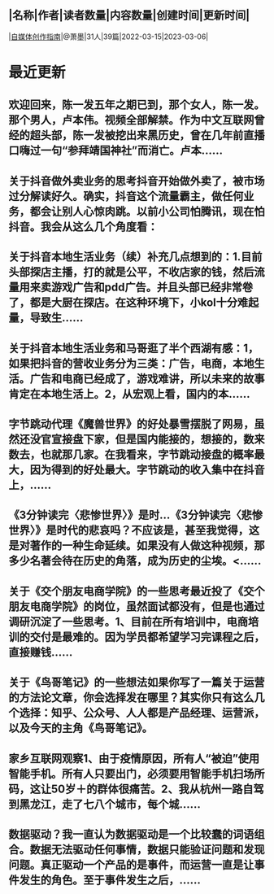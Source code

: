 |名称|作者|读者数量|内容数量|创建时间|更新时间|
---
|[自媒体创作指南](https://xiaobot.net/p/xiaomo?refer=0b133df9-27dc-423b-8101-639049001c13)|@萧墨|31人|39篇|2022-03-15|2023-03-06|

# 最近更新
## 欢迎回来，陈一发五年之期已到，那个女人，陈一发。那个男人，卢本伟。视频全部解禁。作为中文互联网曾经的超头部，陈一发被挖出来黑历史，曾在几年前直播口嗨过一句“参拜靖国神社”而消亡。卢本......
## 关于抖音做外卖业务的思考抖音开始做外卖了，被市场过分解读好久。确实，抖音这个流量霸主，做任何业务，都会让别人心惊肉跳。以前小公司怕腾讯，现在怕抖音。我会从这么几个角度看：
## 关于抖音本地生活业务（续）补充几点想到的：1.目前头部探店主播，打的就是公平，不收店家的钱，然后流量用来卖游戏广告和pdd广告。并且头部已经非常卷了，都是大厨在探店。在这种环境下，小kol十分难起量，导致生......
## 关于抖音本地生活业务和马哥逛了半个西湖有感：1，如果把抖音的营收业务分为三类：广告，电商，本地生活。广告和电商已经成了，游戏难讲，所以未来的故事肯定在本地生活上。2，从宏观上看，国内的本......
## 字节跳动代理《魔兽世界》的好处暴雪摆脱了网易，虽然还没官宣接盘下家，但是国内能接的，想接的，数来数去，也就那几家。在我看来，字节跳动接盘的概率最大，因为得到的好处最大。字节跳动的收入集中在抖音上，......
## 《3分钟读完〈悲惨世界〉》是时...《3分钟读完〈悲惨世界〉》是时代的悲哀吗？不应该是，甚至我觉得，这是对著作的一种生命延续。如果没有人做这种视频，那多少名著会待在历史的角落，成为历史的尘埃。<......
## 关于《交个朋友电商学院》的一些思考最近投了《交个朋友电商学院》的岗位，虽然面试都没有，但是也通过调研沉淀了一些思考。1、目前在所有培训中，电商培训的交付是最难的。因为学员都希望学习完课程之后，直接赚钱......
## 关于《鸟哥笔记》的一些想法如果你写了一篇关于运营的方法论文章，你会选择发在哪里？其实你只有这么几个选择：知乎、公众号、人人都是产品经理、运营派，以及今天的主角《鸟哥笔记》。
## 家乡互联网观察1、由于疫情原因，所有人“被迫”使用智能手机。所有人只要出门，必须要用智能手机扫场所码，这让50岁＋的群体很痛苦。2、我从杭州一路自驾到黑龙江，走了七八个城市，每个城......
## 数据驱动？我一直认为数据驱动是一个比较蠢的词语组合。数据无法驱动任何事情，数据只能验证问题和发现问题。真正驱动一个产品的是事件，而运营一直是让事件发生的角色。至于事件发生之后，......

